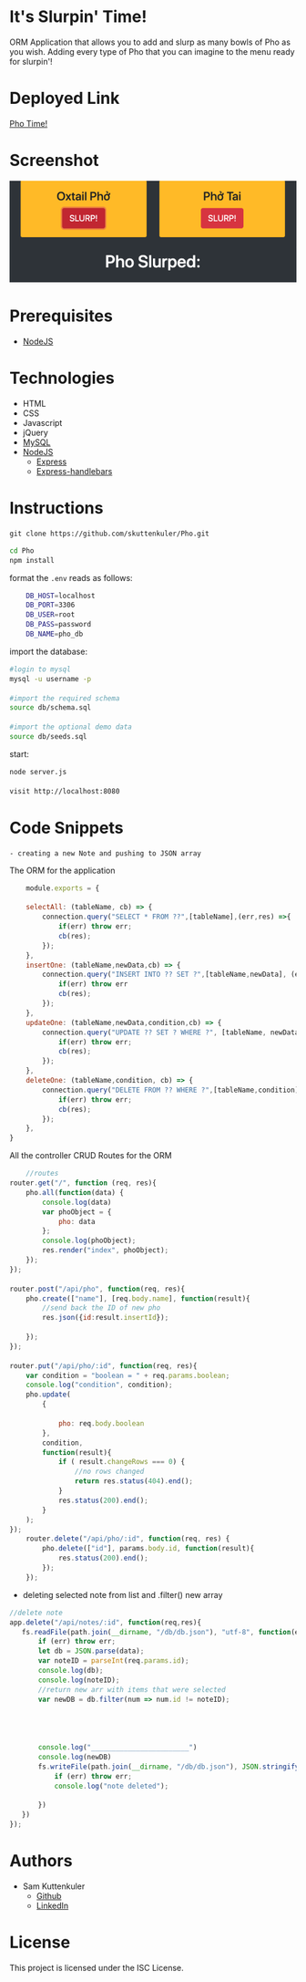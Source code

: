 # It's Slurpin' Time!
ORM Application that allows you to add and slurp as many bowls of Pho as you wish. Adding every type of Pho that you can imagine to the menu ready for slurpin'!
# Deployed Link
[Pho Time!](https://vast-atoll-52376.herokuapp.com/)


# Screenshot

![Alt text](./public/assets/img/screen.png?raw=true "Preview")

# Prerequisites
* [NodeJS](https://nodejs.org/en/)


# Technologies
* HTML
* CSS
* Javascript
* jQuery
* [MySQL](https://www.mysql.com/)
* [NodeJS](https://nodejs.org/en/)
    * [Express](https://expressjs.com/)
    * [Express-handlebars](https://www.npmjs.com/package/express-handlebars)

# Instructions 

```git
git clone https://github.com/skuttenkuler/Pho.git
```
```bash
cd Pho
npm install
```

format the `.env` reads as follows:
```bash
    DB_HOST=localhost
    DB_PORT=3306
    DB_USER=root
    DB_PASS=password
    DB_NAME=pho_db
```
import the database:
```bash
#login to mysql
mysql -u username -p

#import the required schema
source db/schema.sql

#import the optional demo data
source db/seeds.sql
```
start:
```bash
node server.js

visit http://localhost:8080
```
    
# Code Snippets
    - creating a new Note and pushing to JSON array
The ORM for the application
```javascript
    module.exports = {

    selectAll: (tableName, cb) => {
        connection.query("SELECT * FROM ??",[tableName],(err,res) =>{
            if(err) throw err;
            cb(res);
        });
    },
    insertOne: (tableName,newData,cb) => {
        connection.query("INSERT INTO ?? SET ?",[tableName,newData], (err,res)=>{
            if(err) throw err
            cb(res);
        });
    },
    updateOne: (tableName,newData,condition,cb) => {
        connection.query("UPDATE ?? SET ? WHERE ?", [tableName, newData, condition], (err,res)=> {
            if(err) throw err;
            cb(res);
        });
    },
    deleteOne: (tableName,condition, cb) => {
        connection.query("DELETE FROM ?? WHERE ?",[tableName,condition], (err,res) => {
            if(err) throw err;
            cb(res);
        });
    },
}
```
All the controller CRUD Routes for the ORM
```javascript
    //routes
router.get("/", function (req, res){
    pho.all(function(data) {
        console.log(data)
        var phoObject = {
            pho: data
        };
        console.log(phoObject);
        res.render("index", phoObject);
    });
});

router.post("/api/pho", function(req, res){
    pho.create(["name"], [req.body.name], function(result){
        //send back the ID of new pho
        res.json({id:result.insertId});

    });
});

router.put("/api/pho/:id", function(req, res){
    var condition = "boolean = " + req.params.boolean; 
    console.log("condition", condition);
    pho.update(
        {

            pho: req.body.boolean
        },
        condition,
        function(result){
            if ( result.changeRows === 0) {
                //no rows changed
                return res.status(404).end();
            }
            res.status(200).end();
        }
    );
});
    router.delete("/api/pho/:id", function(req, res) {
        pho.delete(["id"], params.body.id, function(result){
            res.status(200).end();
        });
    });
```

 - deleting selected note from list and .filter() new array


 ```javascript
 //delete note
app.delete("/api/notes/:id", function(req,res){
    fs.readFile(path.join(__dirname, "/db/db.json"), "utf-8", function(err){
        if (err) throw err;
        let db = JSON.parse(data);
        var noteID = parseInt(req.params.id);
        console.log(db);
        console.log(noteID);
        //return new arr with items that were selected
        var newDB = db.filter(num => num.id != noteID);
                 
    


        console.log("________________________")
        console.log(newDB)
        fs.writeFile(path.join(__dirname, "/db/db.json"), JSON.stringify(newDB), function(err){
            if (err) throw err;
            console.log("note deleted");
            
        })
    })
});
 ```




    

# Authors
- Sam Kuttenkuler
    - [Github](https://www.github.com/skuttenkuler)
    - [LinkedIn](https://www.linkedin.com/in/skdev91)

# License
This project is licensed under the ISC License.
